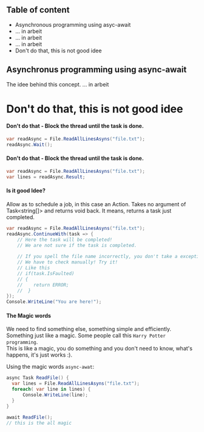 ## Table of content
* Asynchronous programming using asyc-await
* ... in arbeit
* ... in arbeit
* ... in arbeit
* Don't do that, this is not good idee

## Asynchronus programming using async-await

The idee behind this concept.
... in arbeit


# Don't do that, this is not good idee

#### Don't do that - Block the thread until the task is done.
```c# 
var readAsync = File.ReadAllLinesAsyns("file.txt");
readAsync.Wait();
```

#### Don't do that - Block the thread until the task is done.
```c# 
var readAsync = File.ReadAllLinesAsyns("file.txt");
var lines = readAsync.Result;
```

#### Is it good Idee? 
Allow as to schedule a job, in this case an Action. Takes no argument of Task<string[]> and returns void back. It means, returns a task just completed.
```c# 
var readAsync = File.ReadAllLinesAsyns("file.txt");
readAsync.ContinueWith(task => {
    // Here the task will be completed!
    // We are not sure if the task is completed. 
    
    // If you spell the file name incorrectly, you don't take a exception back. 
    // We have to check manually! Try it!
    // Like this 
    // if(task.IsFaulted)
    // {
    //    return ERROR;
    //  }
});
Console.WriteLine("You are here!");
```

#### The Magic words
We need to find something else, something simple and efficiently. Something just like a magic. Some people call this `Harry Potter programming`. 
<br/>This is like a magic, you do something and you don't need to know, what's happens, it's just works :).

Using the magic words `async-awat`:
``` c#
async Task ReadFile() {
  var lines = File.ReadAllLinesAsyns("file.txt");
  foreach( var line in lines) {
      Console.WriteLine(line);
  }
}

await ReadFile();
// this is the all magic
```


